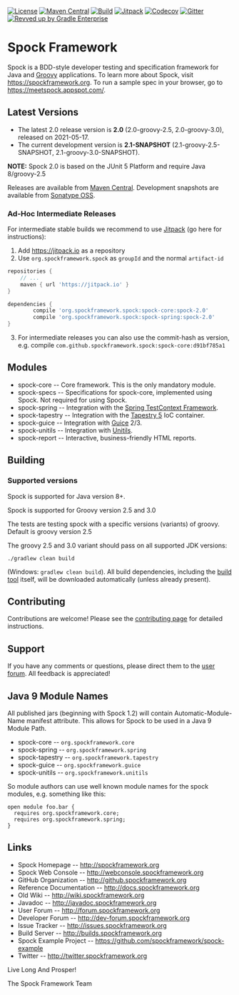 [![License](https://img.shields.io/badge/License-Apache%202.0-blue.svg)](https://github.com/spockframework/spock/blob/master/LICENSE)
[![Maven Central](https://img.shields.io/maven-central/v/org.spockframework/spock-core.svg?label=Maven%20Central)](https://search.maven.org/search?q=g:org.spockframework)
[![Build](https://img.shields.io/github/checks-status/spockframework/spock/master?label=Build)](https://github.com/spockframework/spock/actions?query=workflow%3A%22CI+Builds%22+branch%3Amaster)
[![Jitpack](https://jitpack.io/v/org.spockframework/spock.svg)](https://jitpack.io/#org.spockframework/spock)
[![Codecov](https://codecov.io/gh/spockframework/spock/branch/master/graph/badge.svg)](https://codecov.io/gh/spockframework/spock)
[![Gitter](https://badges.gitter.im/spockframework/spock.svg)](https://gitter.im/spockframework/spock?utm_source=badge&utm_medium=badge&utm_campaign=pr-badge)
[![Revved up by Gradle Enterprise](https://img.shields.io/badge/Revved%20up%20by-Gradle%20Enterprise-06A0CE?logo=Gradle&labelColor=02303A)](https://ge.spockframework.org/scans)


Spock Framework
===============

Spock is a BDD-style developer testing and specification framework for Java and [Groovy](https://groovy-lang.org/) applications.
To learn more about Spock, visit https://spockframework.org. To run a sample spec in your browser, go to
https://meetspock.appspot.com/.

Latest Versions
---------------
* The latest 2.0 release version is **2.0** (2.0-groovy-2.5, 2.0-groovy-3.0), released on 2021-05-17.
* The current development version is **2.1-SNAPSHOT** (2.1-groovy-2.5-SNAPSHOT, 2.1-groovy-3.0-SNAPSHOT).

**NOTE:** Spock 2.0 is based on the JUnit 5 Platform and require Java 8/groovy-2.5

Releases are available from [Maven Central](https://search.maven.org/#search%7Cga%7C1%7Cg%3A%22org.spockframework%22).
Development snapshots are available from [Sonatype OSS](https://oss.sonatype.org/content/repositories/snapshots/org/spockframework/).

### Ad-Hoc Intermediate Releases

For intermediate stable builds we recommend to use [Jitpack](https://jitpack.io/#org.spockframework/spock) (go here for instructions):

1. Add https://jitpack.io as a repository
2. Use `org.spockframework.spock` as `groupId` and the normal `artifact-id`

```groovy
repositories {
    // ...
    maven { url 'https://jitpack.io' }
}

dependencies {
        compile 'org.spockframework.spock:spock-core:spock-2.0'
        compile 'org.spockframework.spock:spock-spring:spock-2.0'
}
```
3. For intermediate releases you can also use the commit-hash as version, e.g. compile `com.github.spockframework.spock:spock-core:d91bf785a1`

Modules
-------
* spock-core -- Core framework. This is the only mandatory module.
* spock-specs -- Specifications for spock-core, implemented using Spock. Not required for using Spock.
* spock-spring -- Integration with the [Spring TestContext Framework](https://docs.spring.io/spring/docs/4.1.5.RELEASE/spring-framework-reference/html/testing.html#testcontext-framework).
* spock-tapestry -- Integration with the [Tapestry 5](https://tapestry.apache.org/) IoC container.
* spock-guice -- Integration with [Guice](https://github.com/google/guice) 2/3.
* spock-unitils -- Integration with [Unitils](http://www.unitils.org/).
* spock-report -- Interactive, business-friendly HTML reports.

Building
--------

### Supported versions
Spock is supported for Java version 8+.

Spock is supported for Groovy version 2.5 and 3.0

The tests are testing spock with a specific versions (variants) of groovy. Default is groovy version 2.5

The groovy 2.5 and 3.0 variant should pass on all supported JDK versions:

```
./gradlew clean build
```

(Windows: `gradlew clean build`).
All build dependencies, including
the [build tool](https://www.gradle.org) itself, will be downloaded
automatically (unless already present).

Contributing
------------
Contributions are welcome! Please see the [contributing page](https://github.com/spockframework/spock/blob/master/CONTRIBUTING.md) for detailed instructions.

Support
-------
If you have any comments or questions, please direct them to the [user forum](http://forum.spockframework.org).
All feedback is appreciated!

Java 9 Module Names
-------------------

All published jars (beginning with Spock 1.2) will contain Automatic-Module-Name manifest attribute. This allows for Spock to be
used in a Java 9 Module Path.

* spock-core -- `org.spockframework.core`
* spock-spring -- `org.spockframework.spring`
* spock-tapestry -- `org.spockframework.tapestry`
* spock-guice -- `org.spockframework.guice`
* spock-unitils -- `org.spockframework.unitils`

So module authors can use well known module names for the spock modules, e.g. something like this:
```
open module foo.bar {
  requires org.spockframework.core;
  requires org.spockframework.spring;
}
```

Links
-----
* Spock Homepage -- http://spockframework.org
* Spock Web Console -- http://webconsole.spockframework.org
* GitHub Organization -- http://github.spockframework.org
* Reference Documentation -- http://docs.spockframework.org
* Old Wiki -- http://wiki.spockframework.org
* Javadoc -- http://javadoc.spockframework.org
* User Forum -- http://forum.spockframework.org
* Developer Forum -- http://dev-forum.spockframework.org
* Issue Tracker -- http://issues.spockframework.org
* Build Server -- http://builds.spockframework.org
* Spock Example Project -- https://github.com/spockframework/spock-example
* Twitter -- http://twitter.spockframework.org

Live Long And Prosper!

The Spock Framework Team
